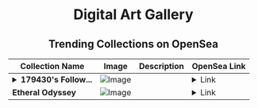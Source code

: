 <div align="center">

# Digital Art Gallery

## Trending Collections on OpenSea

| Collection Name                       | Image                                                                                     | Description                       | OpenSea Link                                                                                          |
|---------------------------------------|-------------------------------------------------------------------------------------------|-----------------------------------|--------------------------------------------------------------------------------------------------------|
| **<details><summary>179430's Follow...</summary>179430's Follower</details>** | ![Image](https://i.seadn.io/s/raw/files/19f9f090920392cc3650cbdf4361755b.png?w=500&auto=format?w=200&auto=format) |  | <details><summary>Link</summary>[179430's Follower](https://opensea.io/collection/179430-s-follower)</details> |
| **Etheral Odyssey** | ![Image](https://i.seadn.io/s/raw/files/5177c7413b6735eaf999abc56164614a.png?w=500&auto=format?w=200&auto=format) |  | <details><summary>Link</summary>[Etheral Odyssey](https://opensea.io/collection/etheral-odyssey-38)</details> |

</div>
